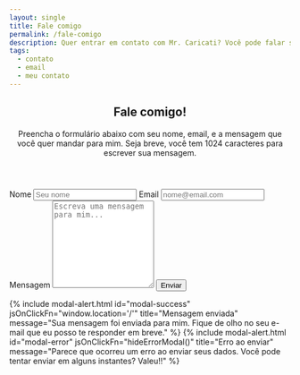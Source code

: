 ```yaml
---
layout: single
title: Fale comigo
permalink: /fale-comigo
description: Quer entrar em contato com Mr. Caricati? Você pode falar sobre qualquer assunto, sugestões, dúvidas, patrocínio, entre outros. Preencha o formulário e mande sua mensagem para mim.
tags: 
  - contato
  - email
  - meu contato
---
```


<section id="contact-page">
  <div class="content">
    <header>
      <h1>Fale comigo!</h1>
      <p>Preencha o formulário abaixo com seu nome, email, e a mensagem que você quer mandar para mim. Seja breve, você tem 1024 caracteres para escrever sua mensagem.</p>
    </header>
    <form id="contact-form">
      <label for="name">Nome</label>
      <input type="text" id="name" name="name" maxlength="30" placeholder="Seu nome" required />
      <label for="contact">Email</label>
      <input type="email" id="contact" name="contact" maxlength="50" placeholder="nome@email.com" required />
      <label for="message">Mensagem</label>
      <textarea name="message" id="message" maxlength="1024" rows="10" placeholder="Escreva uma mensagem para mim..." required></textarea>
      <button type="submit" id="send-contact" class="btn primary">
        <span>Enviar</span>
      </button>
    </form>
  </div>
  {% include modal-alert.html id="modal-success" jsOnClickFn="window.location='/'" title="Mensagem enviada" message="Sua mensagem foi enviada para mim. Fique de olho no seu e-mail que eu posso te responder em breve." %}
  {% include modal-alert.html id="modal-error" jsOnClickFn="hideErrorModal()" title="Erro ao enviar" message="Parece que ocorreu um erro ao enviar seus dados. Você pode tentar enviar em alguns instantes? Valeu!!" %}
</section>

<script type="text/javascript">
  $(document).ready(function() {
    var loading = false;
    $('#contact-form').on('submit', (event) => {
      event.preventDefault();
      if(loading) return

      var loading = true;
      var submitValue = $('#send-contact').html();
      var values = {
        name: $('#name').val(),
        contact: $('#contact').val(),
        message: $('#message').val(),
      };
      
      $('#send-contact').html('<span>enviando...</span>');

      sendMessage(values, function(res){
        $('#send-contact').html(submitValue);
        loading = false;
        if (res.ok) {
          $('#modal-success').show();
        } else {
          $('#modal-error').show();
        }
      })
    })
  });
  
  function hideErrorModal() {
    $('#modal-error').hide();
  }
</script>
